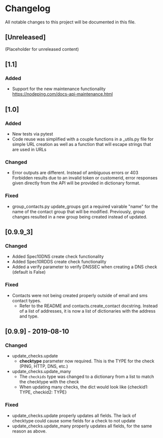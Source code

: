 # Changelog

All notable changes to this project will be documented in this file.

## [Unreleased]
(Placeholder for unreleased content)

## [1.1]

### Added
- Support for the new maintenance functionality <https://nodeping.com/docs-api-maintenance.html>

## [1.0]

### Added
- New tests via pytest
- Code reuse was simplified with a couple functions in a _utils.py file for simple URL creation as well as a function that will escape strings that are used in URLs

### Changed
- Error outputs are different. Instead of ambiguous errors or 403 Forbidden results due to an invalid token or customerid, error responses given directly from the API will be provided in dictionary format.

### Fixed
- group_contacts.py update_groups got a required vairable "name" for the name of the contact group that will be modified. Previously, group changes resulted in a new group being created instead of updated.


## [0.9.9_3]

### Changed
- Added Spec10DNS create check functionality
- Added Spec10RDDS create check functionality
- Added a verify parameter to verify DNSSEC when creating a DNS check (default is False)

### Fixed
- Contacts were not being created properly outside of email and sms contact types.
  - Refer to the README and contacts.create_contact docstring. Instead of a list of addresses, it is now a list of dictionaries with the address and type.

## [0.9.9] - 2019-08-10

### Changed
- update_checks.update
  - **checktype** parameter now required. This is the TYPE for the check (PING, HTTP, DNS, etc.)
- update_checks.update_many
  - The `checkids` type was changed to a dictionary from a list to match the checktype with the check
  - When updating many checks, the dict would look like {checkid1: TYPE, checkid2: TYPE}
  
  
### Fixed
- update_checks.update properly updates all fields. The lack of checktype could cause some fields for a check to not update
- update_checks.update_many properly updates all fields, for the same reason as above.
